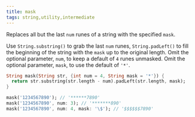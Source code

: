 ```yaml
---
title: mask
tags: string,utility,intermediate
---
```


Replaces all but the last `num` runes of a string with the specified `mask`.

Use `String.substring()` to grab the last `num` runes, `String.padLeft()` to fill the beginning of the string with the `mask` up to the original length.
Omit the optional parameter, `num`, to keep a default of `4` runes unmasked.
Omit the optional parameter, `mask`, to use the default of `'*'`.

```dart
String mask(String str, {int num = 4, String mask = '*'}) {
  return str.substring(str.length - num).padLeft(str.length, mask);
}
```

```dart
mask('1234567890'); // '******7890'
mask('1234567890', num: 3); // '*******890'
mask('1234567890', num: 4, mask: '\$'); // '$$$$$$7890'
```
